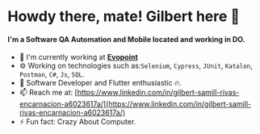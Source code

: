# Howdy there, mate! Gilbert here 👋

#### I'm a Software QA Automation and Mobile located and working in DO.

- 🏢 I'm currently working at **[Evopoint](https://www.evopoint.do/)**
- ⚙️ Working on technologies such as:`Selenium`, `Cypress`, `JUnit`, `Katalon`, `Postman`, `C#`, `Js`, `SQL`.
- 🌱 Software Developer and Flutter enthusiastic 🔥.
- 📫 Reach me at: [https://www.linkedin.com/in/gilbert-samill-rivas-encarnacion-a6023617a/](https://www.linkedin.com/in/gilbert-samill-rivas-encarnacion-a6023617a/)
- ⚡️ Fun fact: Crazy About Computer. 
